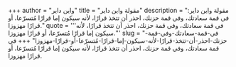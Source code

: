+++
author = "واين داير"
title = "مقولة واين داير"
description = "مقولة واين داير: في قمة سعادتك، وفي قمة حزنك، احذر أن تتخذ قرارًا، لأنه سيكون إما قرارًا مُتسرّعا، أو قرارًا مهزوزا."
quote = '''في قمة سعادتك، وفي قمة حزنك، احذر أن تتخذ قرارًا، لأنه سيكون إما قرارًا مُتسرّعا، أو قرارًا مهزوزا.''' 
slug = "في-قمة-سعادتك-وفي-قمة-حزنك-احذر-أن-تتخذ-قرارًا-لأنه-سيكون-إما-قرارًا-مُتسرّعا-أو-قرارًا-مهزوزا"
+++
في قمة سعادتك، وفي قمة حزنك، احذر أن تتخذ قرارًا، لأنه سيكون إما قرارًا مُتسرّعا، أو قرارًا مهزوزا.
